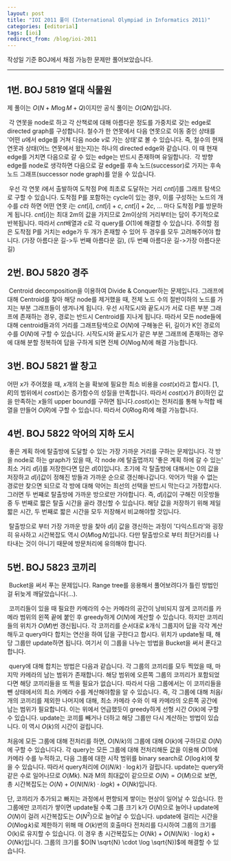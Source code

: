 ```yaml
---
layout: post
title: "IOI 2011 풀이 (International Olympiad in Informatics 2011)"
categories: [editorial]
tags: [ioi]
redirect_from: /blog/ioi-2011
---
```


작성일 기준 BOJ에서 채점 가능한 문제만 풀어보았습니다.

---

## 1번. BOJ 5819 열대 식물원

제 풀이는 $O(N + M \log M + Q)$이지만 공식 풀이는 $O(QN)$입니다.

 각 연못을 node로 하고 각 산책로에 대해 아름다운 정도를 가중치로 갖는 edge로 directed graph를 구성합니다. 철수가 한 연못에서 다음 연못으로 이동 중인 상태를 '어떤 $u$에서 edge를 거쳐 다음 node $v$로 가는 상태'로 볼 수 있습니다. 즉, 철수의 현재 연못과 상태(어느 연못에서 왔는지)는 하나의 directed edge와 같습니다. 이 때 현재 edge를 거치면 다음으로 갈 수 있는 edge는 반드시 존재하며 유일합니다.  각 방향 edge를 node로 생각하면 다음으로 갈 edge를 후속 노드(successor)로 가지는 후속 노드 그래프(successor node graph)를 얻을 수 있습니다.

 우선 각 연못 $i$에서 출발하여 도착점 P에 최초로 도달하는 거리 $cnt[i]$를 그래프 탐색으로 구할 수 있습니다. 도착점 P를 포함하는 cycle이 있는 경우, 이를 구성하는 노드의 개수를 $c$라 하면 어떤 연못 $i$는 $cnt[i]$, $cnt[i]+c$, $cnt[i]+2c$, ... 마다 도착점 P를 방문하게 됩니다. $cnt[i]$는 최대 $2m$의 값을 가지므로 $2m$이상의 거리부터는 답이 주기적으로 반복됩니다. 따라서 $cnt$배열과 $c$로 각 query를 $O(1)$에 해결할 수 있습니다. 주의할 점은 도착점 P를 거치는 edge가 두 개가 존재할 수 있어 두 경우를 모두 고려해주어야 합니다. (가장 아름다운 길->두 번째 아름다운 길), (두 번째 아름다운 길->가장 아름다운 길)

## 2번. BOJ 5820 경주

 Centroid decomposition을 이용하여 Divide & Conquer하는 문제입니다. 그래프에 대해 Centroid를 찾아 해당 node를 제거했을 때, 전체 노드 수의 절반이하의 노드를 가지는 부분 그래프들이 생겨나게 됩니다. 우선 시작도시와 끝도시가 서로 다른 부분 그래프에 존재하는 경우, 경로는 반드시 Centroid를 지나게 됩니다. 따라서 모든 node들에 대해 centroid들과의 거리를 그래프탐색으로 $O(N)$에 구해놓은 뒤, 길이가 K인 경로의 수를 $O(N)$에 구할 수 있습니다. 시작도시와 끝도시가 같은 부분 그래프에 존재하는 경우에 대해 분할 정복하여 답을 구하게 되면 전체 $O(N \log N)$에 해결 가능합니다.

## 3번. BOJ 5821 쌀 창고

어떤 $x$가 주어졌을 때, $x$개의 논을 확보에 필요한 최소 비용을 $cost(x)$라고 합시다. $[1,R]$의 범위에서 $cost(x)$는 증가함수의 성질을 만족합니다. 따라서 $cost(x)$가 $B$이하인 값을 만족하는 $x$들의 upper bound를 구하면 됩니다.$cost(x)$는 전처리를 통해 누적합 배열을 만들어 $O(R)$에 구할 수 있습니다. 따라서 $O(R \log R)$에 해결 가능합니다.

## 4번. BOJ 5822 악어의 지하 도시

 좋은 계획 하에 탈출방에 도달할 수 있는 가장 가까운 거리를 구하는 문제입니다. 각 방을 node로 하는 graph가 있을 때, 각 node $i$에 탈출맵까지 '좋은 계획 하에 갈 수 있는' 최소 거리 $d[i]$를 저장한다면 답은 $d[0]$입니다. 초기에 각 탈출방에 대해서는 0의 값을 저장하고 $d[i]$값이 정해진 방들과 가까운 순으로 갱신해나갑니다. 악어가 막을 수 없는 경로만 찾으면 되므로 각 방에 대해 악어는 최선의 선택을 반드시 막는다고 가정합시다. 그러면 두 번쨰로 탈출방에 가까운 방으로만 가야합니다. 즉, $d[i]$값이 구해진 이웃방들 중 두 번째로 짧은 탈출 시간을 골라 갱신할 수 있습니다. 해당 값을 저장하기 위해 제일 짧은 시간, 두 번째로 짧은 시간을 모두 저장해서 비교해야할 것입니다.

 탈출방으로 부터 가장 가까운 방을 찾아 $d[i]$ 값을 갱신하는 과정이 '다익스트라'와 굉장히 유사하고 시간복잡도 역시 $O(M \log N)$입니다. 다만 탈출방으로 부터 최단거리를 나타내는 것이 아니기 때문에 방문처리에 유의해야 합니다.

## 5번. BOJ 5823 코끼리

 Bucket을 써서 푸는 문제입니다. Range tree를 응용해서 풀어보려다가 틀린 방법인 걸 뒤늦게 깨달았습니다(...).

 코끼리들이 있을 때 필요한 카메라의 수는 카메라의 공간이 낭비되지 않게 코끼리를 카메라 범위의 왼쪽 끝에 붙인 후 greedy하게 $O(N)$에 계산할 수 있습니다. 하지만 코끼리들의 위치가 $O(M)$번 갱신됩니다. 각 코끼리를 순서대로 $k$개식 그룹지어 답을 각각 계산해두고 query마다 합치는 연산을 하여 답을 구한다고 합시다. 위치가 update될 때, 해당 그룹만 update하면 됩니다. 여기서 이 그룹을 나누는 방법을 Bucket을 써서 푼다고 합니다.

 query에 대해 합치는 방법은 다음과 같습니다. 각 그룹의 코끼리를 모두 찍었을 때, 마지막 카메라의 남는 범위가 존재합니다. 해당 범위에 오른쪽 그룹의 코끼리가 포함되었다면 해당 코끼리들을 또 찍을 필요가 없습니다. 따라서 다음 그룹에서는 이 코끼리들을 뺀 상태에서의 최소 카메라 수를 계산해야함을 알 수 있습니다. 즉, 각 그룹에 대해 처음$i$개의 코끼리를 제외한 나머지에 대해, 최소 카메라 수와 이 때 카메라의 오른쪽 공간에 남는 범위가 필요합니다. 이는 위에서 언급했듯이 greedy하게 선형 시간 $O(k)$에 구할 수 있습니다. update는 코끼를 빼거나 더하고 해당 그룹만 다시 계산하는 방법이 있습니다. 이 역시 $O(k)$의 시간이 걸립니다.

처음에 모든 그룹에 대해 전처리를 하면, $O(N/k)$의 그룹에 대해 $O(k)$에 구하므로 $O(N)$에 구할 수 있습니다다. 각 query는 모든 그룹에 대해 전처리해둔 값을 이용해 $O(1)$에 카메라 수를 누적하고, 다음 그룹에 대한 시작 범위를 binary search로 $O(\log k)$에 찾을 수 있습니다. 따라서 query처리에 $O((N/k) \cdot \log k)$가 걸립니다. update는 query와 같은 수로 일어나므로 $O(Mk)$. N과 M의 최대값이 같으므로 $O(N) = O(M)$으로 보면, 총 시간복잡도는 $O(N)+O(N(N/k)⋅logk)+O(Nk)$입니다.

단, 코끼리가 추가되고 빠지는 과정에서 편향되게 쌓이는 현상이 일어날 수 있습니다. 한 그룹에만 코끼리가 쌓이면 update될 수록 그룹 크기 k가 $O(N)$으로 늘어나 update에 $O(N)$이 걸려 시간복잡도는 $O(N^2)$으로 늘어날 수 있습니다. update에 걸리는 시간을 $O(N \log k)$로 제한하기 위해 매 $O(k)$번의 호출마다 전처리를 다시하여 그룹의 크기를 O(k)<script type="math/tex" id="MathJax-Element-59">O(k)</script>로 유지할 수 있습니다. 이 경우 총 시간복잡도는 $O(Nk) + O(N(N/k) \cdot \log k) + O(Nk)$입니다. 그룹의 크기를 $O(N \sqrt{N} \cdot \log \sqrt{N})$에 해결할 수 있습니다.
